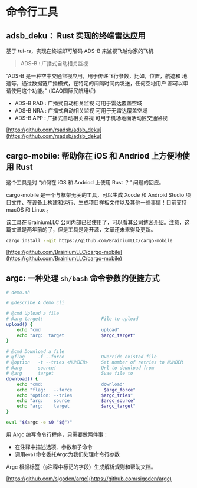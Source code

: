 # 命令行工具


## adsb_deku： Rust 实现的终端雷达应用

基于 tui-rs，实现在终端即可解码 ADS-B 来监视飞越你家的飞机

> ADS-B : 广播式自动相关监视

“ADS-B 是一种空中交通监视应用，用于传递飞行参数，比如，位置，航迹和
地速等，通过数据链广播模式，在特定的间隔时间内发送，任何空地用户
都可以申请使用这个功能。” (ICAO国际民航组织)

- ADS-B RAD : 广播式自动相关监视 可用于雷达覆盖空域
- ADS-B NRA : 广播式自动相关监视 可用于无雷达覆盖空域
- ADS-B APP : 广播式自动相关监视 可用于机场地面活动区交通监视

[https://github.com/rsadsb/adsb_deku](https://github.com/rsadsb/adsb_deku)

## cargo-mobile: 帮助你在 iOS 和 Andriod 上方便地使用 Rust

这个工具是对 “如何在 iOS 和 Andriod 上使用 Rust ？” 问题的回应。

cargo-mobile 是一个与框架无关的工具，可以生成 Xcode 和 Android Studio 项目文件、在设备上构建和运行、生成项目样板文件以及其他一些事情！目前支持 macOS 和 Linux 。

该工具在 BrainiumLLC 公司内部已经使用了，可以看其[公司博客介绍](https://dev.brainiumstudios.com/2020/11/24/cargo-mobile.html)。注意，这篇文章是两年前的了，但是工具是刚开源，文章还未来得及更新。

```sh
cargo install --git https://github.com/BrainiumLLC/cargo-mobile
```

[https://github.com/BrainiumLLC/cargo-mobile](https://github.com/BrainiumLLC/cargo-mobile)

## argc: 一种处理 `sh/bash` 命令参数的便捷方式

```sh
# demo.sh

# @describe A demo cli

# @cmd Upload a file
# @arg target!                      File to upload
upload() {
    echo "cmd                       upload"
    echo "arg:  target              $argc_target"
}

# @cmd Download a file
# @flag     -f --force              Override existed file
# @option   -t --tries <NUMBER>     Set number of retries to NUMBER
# @arg      source!                 Url to download from
# @arg      target                  Svae file to
download() {
    echo "cmd:                      download"
    echo "flag:   --force            $argc_force"
    echo "option: --tries           $argc_tries"
    echo "arg:    source            $argc_source"
    echo "arg:    target            $argc_target"
}

eval "$(argc -e $0 "$@")"
```

用 Argc 编写命令行程序，只需要做两件事：

- 在注释中描述选项、参数和子命令
- 调用`eval`命令委托Argc为我们处理命令行参数

Argc 根据标签（`@`注释中标记的字段）生成解析规则和帮助文档。


[https://github.com/sigoden/argc](https://github.com/sigoden/argc)